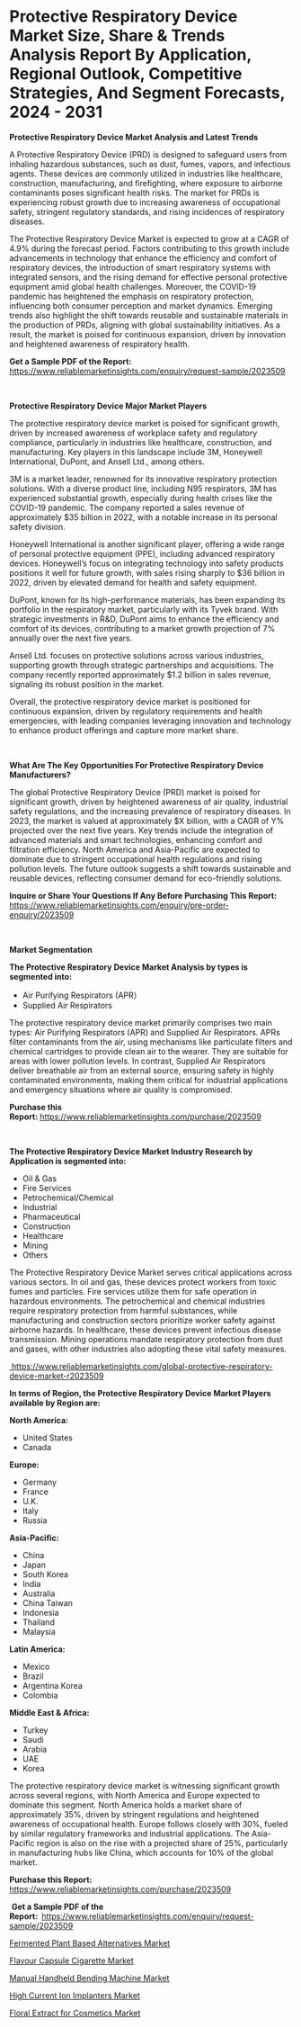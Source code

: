 <p><h1>Protective Respiratory Device Market Size, Share & Trends Analysis Report By Application, Regional Outlook, Competitive Strategies, And Segment Forecasts, 2024 - 2031</h1></p><p><strong>Protective Respiratory Device Market Analysis and Latest Trends</strong></p>
<p><p>A Protective Respiratory Device (PRD) is designed to safeguard users from inhaling hazardous substances, such as dust, fumes, vapors, and infectious agents. These devices are commonly utilized in industries like healthcare, construction, manufacturing, and firefighting, where exposure to airborne contaminants poses significant health risks. The market for PRDs is experiencing robust growth due to increasing awareness of occupational safety, stringent regulatory standards, and rising incidences of respiratory diseases.</p><p>The Protective Respiratory Device Market is expected to grow at a CAGR of 4.9% during the forecast period. Factors contributing to this growth include advancements in technology that enhance the efficiency and comfort of respiratory devices, the introduction of smart respiratory systems with integrated sensors, and the rising demand for effective personal protective equipment amid global health challenges. Moreover, the COVID-19 pandemic has heightened the emphasis on respiratory protection, influencing both consumer perception and market dynamics. Emerging trends also highlight the shift towards reusable and sustainable materials in the production of PRDs, aligning with global sustainability initiatives. As a result, the market is poised for continuous expansion, driven by innovation and heightened awareness of respiratory health.</p></p>
<p><strong>Get a Sample PDF of the Report:&nbsp;</strong> <a href="https://www.reliablemarketinsights.com/enquiry/request-sample/2023509?utm_campaign=1593&utm_medium=2&utm_source=Github&utm_content=ia&utm_term=30102024&utm_id=protective-respiratory-device">https://www.reliablemarketinsights.com/enquiry/request-sample/2023509</a></p>
<p>&nbsp;</p>
<p><strong>Protective Respiratory Device Major Market Players</strong></p>
<p><p>The protective respiratory device market is poised for significant growth, driven by increased awareness of workplace safety and regulatory compliance, particularly in industries like healthcare, construction, and manufacturing. Key players in this landscape include 3M, Honeywell International, DuPont, and Ansell Ltd., among others.</p><p>3M is a market leader, renowned for its innovative respiratory protection solutions. With a diverse product line, including N95 respirators, 3M has experienced substantial growth, especially during health crises like the COVID-19 pandemic. The company reported a sales revenue of approximately $35 billion in 2022, with a notable increase in its personal safety division.</p><p>Honeywell International is another significant player, offering a wide range of personal protective equipment (PPE), including advanced respiratory devices. Honeywell’s focus on integrating technology into safety products positions it well for future growth, with sales rising sharply to $36 billion in 2022, driven by elevated demand for health and safety equipment.</p><p>DuPont, known for its high-performance materials, has been expanding its portfolio in the respiratory market, particularly with its Tyvek brand. With strategic investments in R&D, DuPont aims to enhance the efficiency and comfort of its devices, contributing to a market growth projection of 7% annually over the next five years.</p><p>Ansell Ltd. focuses on protective solutions across various industries, supporting growth through strategic partnerships and acquisitions. The company recently reported approximately $1.2 billion in sales revenue, signaling its robust position in the market.</p><p>Overall, the protective respiratory device market is positioned for continuous expansion, driven by regulatory requirements and health emergencies, with leading companies leveraging innovation and technology to enhance product offerings and capture more market share.</p></p>
<p>&nbsp;</p>
<p><strong>What Are The Key Opportunities For Protective Respiratory Device Manufacturers?</strong></p>
<p><p>The global Protective Respiratory Device (PRD) market is poised for significant growth, driven by heightened awareness of air quality, industrial safety regulations, and the increasing prevalence of respiratory diseases. In 2023, the market is valued at approximately $X billion, with a CAGR of Y% projected over the next five years. Key trends include the integration of advanced materials and smart technologies, enhancing comfort and filtration efficiency. North America and Asia-Pacific are expected to dominate due to stringent occupational health regulations and rising pollution levels. The future outlook suggests a shift towards sustainable and reusable devices, reflecting consumer demand for eco-friendly solutions.</p></p>
<p><strong>Inquire or Share Your Questions If Any Before Purchasing This Report:</strong> <a href="https://www.reliablemarketinsights.com/enquiry/pre-order-enquiry/2023509?utm_campaign=1593&utm_medium=2&utm_source=Github&utm_content=ia&utm_term=30102024&utm_id=protective-respiratory-device">https://www.reliablemarketinsights.com/enquiry/pre-order-enquiry/2023509</a></p>
<p>&nbsp;</p>
<p><strong>Market Segmentation</strong></p>
<p><strong>The Protective Respiratory Device Market Analysis by types is segmented into:</strong></p>
<p><ul><li>Air Purifying Respirators (APR）</li><li>Supplied Air Respirators</li></ul></p>
<p><p>The protective respiratory device market primarily comprises two main types: Air Purifying Respirators (APR) and Supplied Air Respirators. APRs filter contaminants from the air, using mechanisms like particulate filters and chemical cartridges to provide clean air to the wearer. They are suitable for areas with lower pollution levels. In contrast, Supplied Air Respirators deliver breathable air from an external source, ensuring safety in highly contaminated environments, making them critical for industrial applications and emergency situations where air quality is compromised.</p></p>
<p><strong>Purchase this Report:&nbsp;</strong><a href="https://www.reliablemarketinsights.com/purchase/2023509?utm_campaign=1593&utm_medium=2&utm_source=Github&utm_content=ia&utm_term=30102024&utm_id=protective-respiratory-device">https://www.reliablemarketinsights.com/purchase/2023509</a></p>
<p>&nbsp;</p>
<p><strong>The Protective Respiratory Device Market Industry Research by Application is segmented into:</strong></p>
<p><ul><li>Oil & Gas</li><li>Fire Services</li><li>Petrochemical/Chemical</li><li>Industrial</li><li>Pharmaceutical</li><li>Construction</li><li>Healthcare</li><li>Mining</li><li>Others</li></ul></p>
<p><p>The Protective Respiratory Device Market serves critical applications across various sectors. In oil and gas, these devices protect workers from toxic fumes and particles. Fire services utilize them for safe operation in hazardous environments. The petrochemical and chemical industries require respiratory protection from harmful substances, while manufacturing and construction sectors prioritize worker safety against airborne hazards. In healthcare, these devices prevent infectious disease transmission. Mining operations mandate respiratory protection from dust and gases, with other industries also adopting these vital safety measures.</p></p>
<p><a href="https://www.reliablemarketinsights.com/global-protective-respiratory-device-market-r2023509?utm_campaign=1593&utm_medium=2&utm_source=Github&utm_content=ia&utm_term=30102024&utm_id=protective-respiratory-device">&nbsp;https://www.reliablemarketinsights.com/global-protective-respiratory-device-market-r2023509</a></p>
<p><strong>In terms of Region, the Protective Respiratory Device Market Players available by Region are:</strong></p>
<p>
    <p> <strong> North America: </strong>
        <ul>
            <li>United States</li>
            <li>Canada</li>
        </ul>
        </p> 
    <p> <strong> Europe: </strong>
        <ul>
            <li>Germany</li>
            <li>France</li>
            <li>U.K.</li>
            <li>Italy</li>
            <li>Russia</li>
        </ul>
        </p> 
    <p> <strong> Asia-Pacific: </strong>
        <ul>
            <li>China</li>
            <li>Japan</li>
            <li>South Korea</li>
            <li>India</li>
            <li>Australia</li>
            <li>China Taiwan</li>
            <li>Indonesia</li>
            <li>Thailand</li>
            <li>Malaysia</li>
        </ul>
        </p> 
    <p> <strong> Latin America: </strong>
        <ul>
            <li>Mexico</li>
            <li>Brazil</li>
            <li>Argentina Korea</li>
            <li>Colombia</li>
        </ul>
        </p> 
    <p> <strong> Middle East & Africa: </strong>
        <ul>
            <li>Turkey</li>
            <li>Saudi</li>
            <li>Arabia</li>
            <li>UAE</li>
            <li>Korea</li>
        </ul>
    </p>
    </p>
<p><p>The protective respiratory device market is witnessing significant growth across several regions, with North America and Europe expected to dominate this segment. North America holds a market share of approximately 35%, driven by stringent regulations and heightened awareness of occupational health. Europe follows closely with 30%, fueled by similar regulatory frameworks and industrial applications. The Asia-Pacific region is also on the rise with a projected share of 25%, particularly in manufacturing hubs like China, which accounts for 10% of the global market.</p></p>
<p><strong>Purchase this Report: </strong><a href="https://www.reliablemarketinsights.com/purchase/2023509?utm_campaign=1593&utm_medium=2&utm_source=Github&utm_content=ia&utm_term=30102024&utm_id=protective-respiratory-device">https://www.reliablemarketinsights.com/purchase/2023509</a></p>
<p>&nbsp;<strong>Get a Sample PDF of the Report:&nbsp;&nbsp;</strong><a href="https://www.reliablemarketinsights.com/enquiry/request-sample/2023509?utm_campaign=1593&utm_medium=2&utm_source=Github&utm_content=ia&utm_term=30102024&utm_id=protective-respiratory-device">https://www.reliablemarketinsights.com/enquiry/request-sample/2023509</a></p>
<p><strong></strong></p>
<p><p><a href="https://github.com/AfsanaMia652/Market-Research-Report-List-1/blob/main/fermented-plant-based-alternatives-market.md?utm_campaign=1593&utm_medium=2&utm_source=Github&utm_content=ia&utm_term=30102024&utm_id=protective-respiratory-device">Fermented Plant Based Alternatives Market</a></p><p><a href="https://www.linkedin.com/pulse/strategic-roadmap-global-flavour-capsule-cigarette-market-insights-jeghc?utm_campaign=1593&utm_medium=2&utm_source=Github&utm_content=ia&utm_term=30102024&utm_id=protective-respiratory-device">Flavour Capsule Cigarette Market</a></p><p><a href="https://issuu.com/reportprime-2/docs/manual-handheld-bending-machine-mar_380f939750aa34?utm_campaign=1593&utm_medium=2&utm_source=Github&utm_content=ia&utm_term=30102024&utm_id=protective-respiratory-device">Manual Handheld Bending Machine Market</a></p><p><a href="https://www.linkedin.com/pulse/pulse-high-current-ion-implanters-rhythms-change-market-resonance-oxkzf?utm_campaign=1593&utm_medium=2&utm_source=Github&utm_content=ia&utm_term=30102024&utm_id=protective-respiratory-device">High Current Ion Implanters Market</a></p><p><a href="https://www.linkedin.com/pulse/top-trends-transforming-floral-extract-cosmetics-market-otzxc?utm_campaign=1593&utm_medium=2&utm_source=Github&utm_content=ia&utm_term=30102024&utm_id=protective-respiratory-device">Floral Extract for Cosmetics Market</a></p></p>